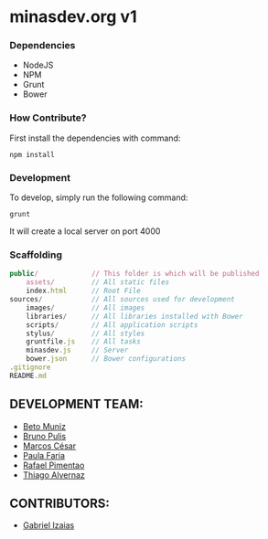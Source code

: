 minasdev.org v1
========

### Dependencies ###

- NodeJS
- NPM
- Grunt
- Bower

### How Contribute? ###

First install the dependencies with command:

    npm install

### Development ###

To develop, simply run the following command:

    grunt

It will create a local server on port 4000

### Scaffolding ###

```javascript
public/             // This folder is which will be published
    assets/         // All static files
    index.html      // Root File
sources/            // All sources used for development
    images/         // All images
    libraries/      // All libraries installed with Bower
    scripts/        // All application scripts
    stylus/         // All styles
    gruntfile.js    // All tasks
    minasdev.js     // Server
    bower.json      // Bower configurations
.gitignore
README.md
```

## DEVELOPMENT TEAM: ##

- [Beto Muniz](https://github.com/obetomuniz)
- [Bruno Pulis](https://github.com/brunopulis)
- [Marcos César](https://github.com/marcoscesar)
- [Paula Faria](https://github.com/paulahfaria)
- [Rafael Pimentao](https://github.com/rafapimentao)
- [Thiago Alvernaz](https://github.com/ThiagoAlvernaz)

## CONTRIBUTORS: ##

- [Gabriel Izaias](https://github.com/gabrielizaias)
